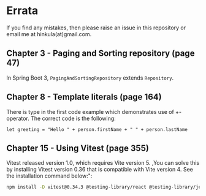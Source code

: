 # Errata

If you find any mistakes, then please raise an issue in this repository or email me at hinkula(at)gmail.com.

## Chapter 3 - Paging and Sorting repository (page 47) 
In Spring Boot 3, `PagingAndSortingRepository` extends `Repository`.

## Chapter 8 - Template literals (page 164)

There is type in the first code example which demonstrates use of +-operator. The correct code is the following:
```
let greeting = "Hello " + person.firstName + " " + person.lastName
```

## Chapter 15 - Using Vitest (page 355) 
Vitest released version 1.0, which requires Vite version 5. ,You can solve this by installing Vitest version 0.36 that is compatible with Vite version 4. See the installation command below:":
```bash
npm install -D vitest@0.34.3 @testing-library/react @testing-library/jest-dom jsdom
```
